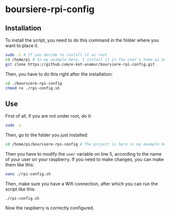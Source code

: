 # boursiere-rpi-config
## Installation
To install the script, you need to do this command in the folder where you want to place it.
```sh
sudo -i # If you decide to install it as root
cd /home/pi # In my example here, I install it in the user's home pi but do as you wish
git clone https://github.com/e-kot-unamur/boursiere-rpi-config.git
```
Then, you have to do this right after the installation:
```sh
cd ./boursiere-rpi-config
chmod +x ./rpi-config.sh
```
## Use
First of all, if you are not under root, do it:
```sh
sudo -i
```
Then, go to the folder you just installed:
```sh
cd /home/pi/boursiere-rpi-config # The project is here in my example but it can vary depending on your installation
```
Then you have to modify the `user` variable on line 5, according to the name of your user on your raspberry.
If you need to make changes, you can make them like this:
```sh
nano ./rpi-config.sh
```
Then, make sure you have a Wifi connection, after which you can run the script like this:
```
./rpi-config.sh
```
Now the raspberry is correctly configured.
